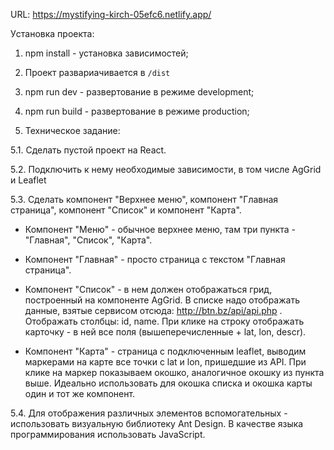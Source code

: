 URL: https://mystifying-kirch-05efc6.netlify.app/

Уcтановка проекта:

1. npm install - установка зависимостей;

2. Проект развариачивается в `/dist`

3. npm run dev - развертование в режиме development;

4. npm run build - развертование в режиме production;

5. Техническое задание:

5.1. Сделать пустой проект на React.

5.2. Подключить к нему необходимые зависимости, в том числе AgGrid и Leaflet

5.3. Сделать компонент "Верхнее меню", компонент "Главная страница", компонент "Список" и компонент "Карта".

- Компонент "Меню" - обычное верхнее меню, там три пункта - "Главная", "Список", "Карта".

- Компонент "Главная" - просто страница с текстом "Главная страница".

- Компонент "Список" - в нем должен отображаться грид, построенный на компоненте AgGrid. В списке надо отображать данные, взятые сервисом отсюда: http://btn.bz/api/api.php . Отображать столбцы: id, name. При клике на строку отображать карточку - в ней все поля (вышеперечисленные + lat, lon, descr).

- Компонент "Карта" - страница с подключенным leaflet, выводим маркерами на карте все точки с lat и lon, пришедшие из API. При клике на маркер показываем окошко, аналогичное окошку из пункта выше. Идеально использовать для окошка списка и окошка карты один и тот же компонент.

5.4. Для отображения различных элементов вспомогательных - использовать визуальную библиотеку Ant Design. В качестве языка программирования использовать JavaScript.

